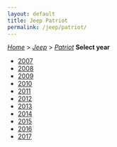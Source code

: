 ```yaml
---
layout: default
title: Jeep Patriot
permalink: /jeep/patriot/
---
```

[*Home*](/) > [*Jeep*](/jeep/) > [*Patriot*](/jeep/patriot/)
**Select year**
- [2007](/jeep/patriot/2007/)
- [2008](/jeep/patriot/2008/)
- [2009](/jeep/patriot/2009/)
- [2010](/jeep/patriot/2010/)
- [2011](/jeep/patriot/2011/)
- [2012](/jeep/patriot/2012/)
- [2013](/jeep/patriot/2013/)
- [2014](/jeep/patriot/2014/)
- [2015](/jeep/patriot/2015/)
- [2016](/jeep/patriot/2016/)
- [2017](/jeep/patriot/2017/)